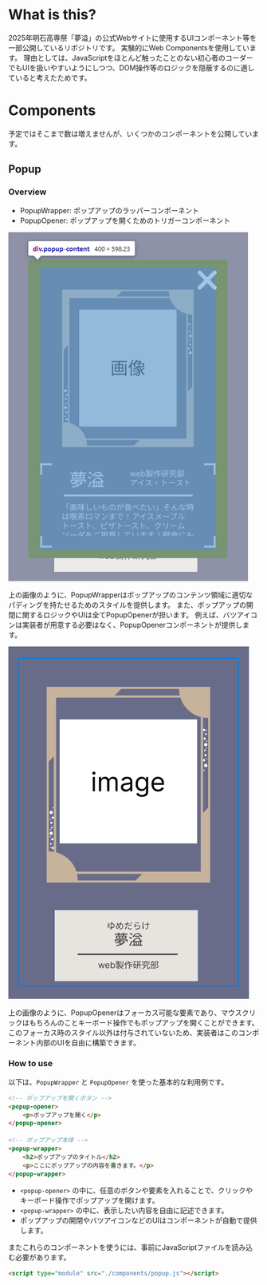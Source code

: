 # What is this?
2025年明石高専祭「夢溢」の公式Webサイトに使用するUIコンポーネント等を一部公開しているリポジトリです。
実験的にWeb Componentsを使用しています。
理由としては、JavaScriptをほとんど触ったことのない初心者のコーダーでもUIを扱いやすいようにしつつ、DOM操作等のロジックを隠蔽するのに適していると考えたためです。

# Components
予定ではそこまで数は増えませんが、いくつかのコンポーネントを公開しています。

## Popup
### Overview
- PopupWrapper: ポップアップのラッパーコンポーネント
- PopupOpener: ポップアップを開くためのトリガーコンポーネント

![PopupWrapperの領域について](./docs/images/popup-content-padding.png)

上の画像のように、PopupWrapperはポップアップのコンテンツ領域に適切なパディングを持たせるためのスタイルを提供します。
また、ポップアップの開閉に関するロジックやUIは全てPopupOpenerが担います。
例えば、バツアイコンは実装者が用意する必要はなく、PopupOpenerコンポーネントが提供します。

![PopupOpenerの使用例](./docs/images/popup-openner-focus.png)

上の画像のように、PopupOpenerはフォーカス可能な要素であり、マウスクリックはもちろんのことキーボード操作でもポップアップを開くことができます。
このフォーカス時のスタイル以外は付与されていないため、実装者はこのコンポーネント内部のUIを自由に構築できます。


### How to use
以下は、`PopupWrapper` と `PopupOpener` を使った基本的な利用例です。

```html
<!-- ポップアップを開くボタン -->
<popup-opener>
	<p>ポップアップを開く</p>
</popup-opener>

<!-- ポップアップ本体 -->
<popup-wrapper>
	<h2>ポップアップのタイトル</h2>
	<p>ここにポップアップの内容を書きます。</p>
</popup-wrapper>
```

- `<popup-opener>` の中に、任意のボタンや要素を入れることで、クリックやキーボード操作でポップアップを開けます。
- `<popup-wrapper>` の中に、表示したい内容を自由に記述できます。
- ポップアップの開閉やバツアイコンなどのUIはコンポーネントが自動で提供します。

またこれらのコンポーネントを使うには、事前にJavaScriptファイルを読み込む必要があります。
```html
<script type="module" src="./components/popup.js"></script>
```
